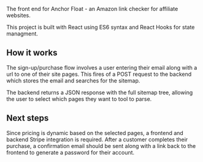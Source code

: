 The front end for Anchor Float - an Amazon link checker for affiliate websites.

This project is built with React using ES6 syntax and React Hooks for state managment.

## How it works

The sign-up/purchase flow involves a user entering their email along with a url to one of their site pages. This fires of a POST request to the backend which stores the email and searches for the sitemap.

The backend returns a JSON response with the full sitemap tree, allowing the user to select which pages they want to tool to parse.

## Next steps

Since pricing is dynamic based on the selected pages, a frontend and backend Stripe integration is required. After a customer completes their purchase, a confirmation email should be sent along with a link back to the frontend to generate a password for their account.
